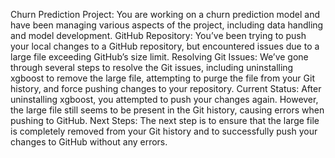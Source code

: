 Churn Prediction Project: You are working on a churn prediction model and have been managing various aspects of the project, including data handling and model development.
GitHub Repository: You’ve been trying to push your local changes to a GitHub repository, but encountered issues due to a large file exceeding GitHub’s size limit.
Resolving Git Issues: We’ve gone through several steps to resolve the Git issues, including uninstalling xgboost to remove the large file, attempting to purge the file from your Git history, and force pushing changes to your repository.
Current Status: After uninstalling xgboost, you attempted to push your changes again. However, the large file still seems to be present in the Git history, causing errors when pushing to GitHub.
Next Steps: The next step is to ensure that the large file is completely removed from your Git history and to successfully push your changes to GitHub without any errors.
